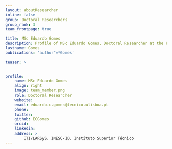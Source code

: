 ```yaml
---
layout: aboutResearcher
inline: false
group: Doctoral Researchers
group_rank: 3
team_frontpage: true

title: MSc Eduardo Gomes
description: Profile of MSc Eduardo Gomes, Doctoral Researcher at the FEELab Group.
lastname: Gomes
publications: 'author^=*Gomes'

teaser: >
    

profile:
    name: MSc Eduardo Gomes
    align: right
    image: team_member.png
    role: Doctoral Researcher
    website: 
    email: eduardo.c.gomes@tecnico.ulisboa.pt
    phone:
    twitter: 
    github: ECGomes
    orcid: 
    linkedin: 
    address: >
        ITI/LARSyS, INESC-ID, Instituto Superior Técnico
---
```



